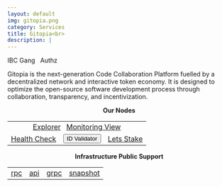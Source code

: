 ```yaml
---
layout: default
img: gitopia.png
category: Services
title: Gitopia<br>
description: |
---
```


<span  class="badge badge-primary" data-toggle="tooltip" data-html="true" title="<b>Gitopia <=> Osmosis</b>">IBC Gang</span>
&nbsp;
<span  class="badge badge-primary" data-toggle="tooltip" data-html="true" title="<b>enabled</b>">Authz</span>



Gitopia is the next-generation Code Collaboration Platform fuelled by a decentralized network and interactive token economy. It is designed to optimize the open-source software development process through collaboration, transparency, and incentivization.




<p align="center"><b>Our Nodes </b></p>
<table class="table">
<tr>
   <td colspan=3 style="text-align: center" class="justify-content-center">
       <a href="https://explorer.tendermint.roomit.xyz/gitopia-mainnet/staking/gitopiavaloper1pv8fkl4t7wk9mwptkwf8pemy9rt8qpkydr6k3p" class="btn btn-success margin-top" target="_blank">Explorer</a>
       &nbsp;
         <a href="https://snapshots.raintank.io/dashboard/snapshot/pGAt65YrTgknim4N7KuRNlBHkofEwPl1?orgId=2" class="btn btn-success margin-top">Monitoring View</a> 
   </td>
</tr>
<tr>
   <td>
       <a href="https://health.roomit.xyz/status/roomit-mainnet" class="btn btn-info margin-top" target="_blank">Health Check</a>
   </td> 
   <td>
      <button onclick="clip_gitopia_three()"  class="btn btn-warning margin-top">ID Validator</button>
      <input type="text" id="clip_gitopia" value="gitopiavaloper1pv8fkl4t7wk9mwptkwf8pemy9rt8qpkydr6k3p" hidden=true> 
   </td>
   <td>
      <a href="https://explorer.tendermint.roomit.xyz/gitopia/staking/gitopiavaloper1pv8fkl4t7wk9mwptkwf8pemy9rt8qpkydr6k3p" class="btn btn-danger margin-top" target="_blank">Lets Stake</a>
   </td>
</tr>
</table>

<p align="center"><b>Infrastructure Public Support</b></p>
<table>
<tr>
   <td>
      <a href="https://rpc.gitopia.roomit.xyz/" class="btn btn-primary">rpc</a>
   </td>
   <td>
       <a href="https://api.gitopia.roomit.xyz/" class="btn btn-primary">api</a>
   </td>
   <td>
       <a href="grpc.gitopia.roomit.xyz:8443" class="btn btn-primary">grpc</a>
   </td>
   <td>
       <a href="https://roomit.xyz/snapshot/" class="btn btn-primary">snapshot</a>
   </td>
</tr>
</table>